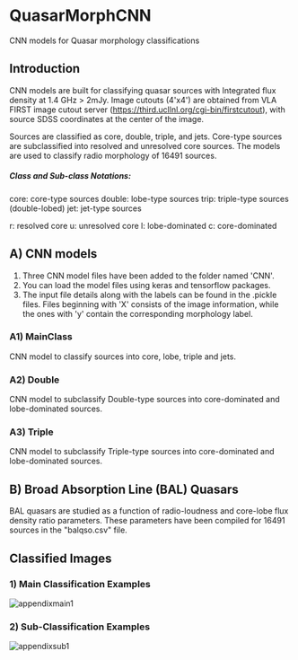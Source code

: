 # QuasarMorphCNN
CNN models for Quasar morphology classifications


## Introduction
CNN models are built for classifying quasar sources with Integrated flux density at 1.4 GHz > 2mJy. Image cutouts (4'x4') are obtained from VLA FIRST image cutout server (https://third.ucllnl.org/cgi-bin/firstcutout), with source SDSS coordinates at the center of the image. 

Sources are classified as core, double, triple, and jets. Core-type sources are subclassified into resolved and unresolved core sources. The models are used to classify radio morphology of 16491 sources.

##### Class and Sub-class Notations:
core: core-type sources
double: lobe-type sources
trip: triple-type sources (double-lobed)
jet: jet-type sources

r: resolved core
u: unresolved core
l: lobe-dominated 
c: core-dominated

## A) CNN models
1. Three CNN model files have been added to the folder named 'CNN'.
2. You can load the model files using keras and tensorflow packages.
3. The input file details along with the labels can be found in the .pickle files. Files beginning with 'X' consists of the image information, while the ones with 'y' contain the corresponding morphology label.

### A1) MainClass
CNN model to classify sources into core, lobe, triple and jets. 
### A2) Double
CNN model to subclassify Double-type sources into core-dominated and lobe-dominated sources.
### A3) Triple
CNN model to subclassify Triple-type sources into core-dominated and lobe-dominated sources.


## B) Broad Absorption Line (BAL) Quasars 
BAL quasars are studied as a function of radio-loudness and core-lobe flux density ratio parameters. These parameters have been compiled for 16491 sources in the "balqso.csv" file.


## Classified Images

### 1) Main Classification Examples
![appendixmain1](https://user-images.githubusercontent.com/78647966/134183473-0cac426f-30a8-4559-a3f9-21433088ebea.png)

### 2) Sub-Classification Examples
![appendixsub1](https://user-images.githubusercontent.com/78647966/134183485-e581d657-2fcd-45d7-8197-183c671b52bb.png)
